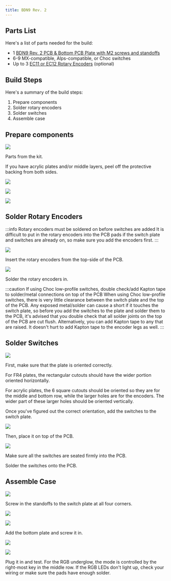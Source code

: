 ```yaml
---
title: BDN9 Rev. 2
---
```


## Parts List

Here's a list of parts needed for the build:

* 1 [BDN9 Rev. 2 PCB & Bottom PCB Plate with M2 screws and standoffs](https://keeb.io/products/bdn9-rev-2-3x3-9-key-macropad-rotary-encoder-and-rgb)
* 6-9 MX-compatible, Alps-compatible, or Choc switches
* Up to 3 [EC11 or EC12 Rotary Encoders](https://keeb.io/products/rotary-encoder-ec11) \(optional)

## Build Steps

Here's a summary of the build steps:

1. Prepare components
2. Solder rotary encoders
3. Solder switches
4. Assemble case

## Prepare components

![](./assets/images/bdn9-rev2/IMG_8814.jpg)

Parts from the kit.

If you have acrylic plates and/or middle layers, peel off the protective backing from both sides.

![](./assets/images/bdn9-rev2/IMG_2703.jpeg)

![](./assets/images/bdn9-rev2/IMG_2790.jpeg)

![](./assets/images/bdn9-rev2/IMG_2821.jpeg)

## Solder Rotary Encoders

:::info Rotary encoders must be soldered on before switches are added
It is difficult to put in the rotary encoders into the PCB pads if the switch plate and switches are already on, so make sure you add the encoders first.
:::

![](./assets/images/bdn9-rev2/IMG_8816.jpg)

Insert the rotary encoders from the top-side of the PCB.

![](./assets/images/bdn9-rev2/IMG_8817.jpg)

Solder the rotary encoders in.

:::caution If using Choc low-profile switches, double check/add Kapton tape to solder/metal connections on top of the PCB
When using Choc low-profile switches, there is very little clearance between the switch plate and the top of the PCB. Any exposed metal/solder can cause a short if it touches the switch plate, so before you add the switches to the plate and solder them to the PCB, it's advised that you double check that all solder joints on the top of the PCB are cut flush. Alternatively, you can add Kapton tape to any that are raised. It doesn't hurt to add Kapton tape to the encoder legs as well.
:::

## Solder Switches

![](./assets/images/bdn9-rev2/IMG_8818.jpg)

First, make sure that the plate is oriented correctly.

For FR4 plates, the rectangular cutouts should have the wider portion oriented horizontally.

For acrylic plates, the 6 square cutouts should be oriented so they are for the middle and bottom row, while the larger holes are for the encoders. The wider part of these larger holes should be oriented vertically.

Once you've figured out the correct orientation, add the switches to the switch plate.

![](./assets/images/bdn9-rev2/IMG_8821.jpg)

Then, place it on top of the PCB.

![](./assets/images/bdn9-rev2/IMG_8820.jpg)

Make sure all the switches are seated firmly into the PCB.

Solder the switches onto the PCB.

## Assemble Case

![](./assets/images/bdn9-rev2/IMG_8822.jpg) 

Screw in the standoffs to the switch plate at all four corners.

![](./assets/images/bdn9-rev2/IMG_8823.jpg) 

![](./assets/images/bdn9-rev2/IMG_8824.jpg)

Add the bottom plate and screw it in.

![](./assets/images/bdn9-rev2/IMG_8825.jpg)

![](./assets/images/bdn9-rev2/IMG_8826.jpg)

Plug it in and test. For the RGB underglow, the mode is controlled by the right-most key in the middle row. If the RGB LEDs don't light up, check your wiring or make sure the pads have enough solder.
